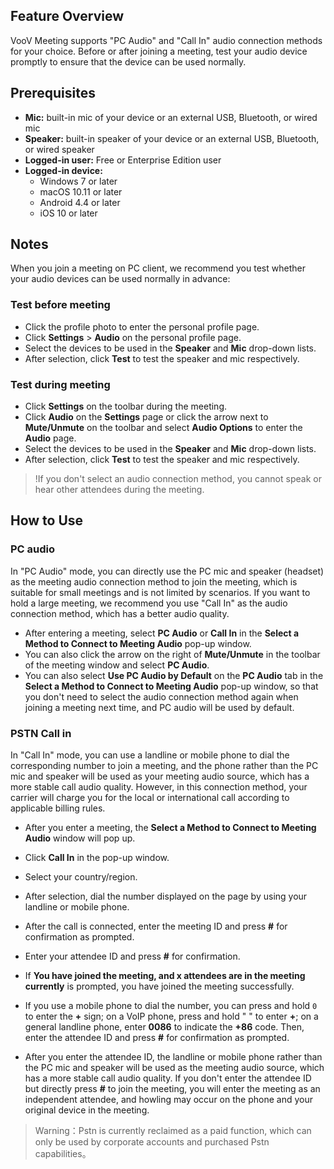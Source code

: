 

## Feature Overview

VooV Meeting supports "PC Audio" and "Call In" audio connection methods for your choice. Before or after joining a meeting, test your audio device promptly to ensure that the device can be used normally.

## Prerequisites
- **Mic:** built-in mic of your device or an external USB, Bluetooth, or wired mic
- **Speaker:** built-in speaker of your device or an external USB, Bluetooth, or wired speaker
- **Logged-in user:** Free or Enterprise Edition user
- **Logged-in device:**
   - Windows 7 or later
   - macOS 10.11 or later
   - Android 4.4 or later
   - iOS 10 or later

## Notes
When you join a meeting on PC client, we recommend you test whether your audio devices can be used normally in advance:

### Test before meeting
- Click the profile photo to enter the personal profile page.
- Click **Settings** > **Audio** on the personal profile page.
- Select the devices to be used in the **Speaker** and **Mic** drop-down lists.
- After selection, click **Test** to test the speaker and mic respectively.

### Test during meeting
- Click **Settings** on the toolbar during the meeting.
- Click **Audio** on the **Settings** page or click the arrow next to **Mute/Unmute** on the toolbar and select **Audio Options** to enter the **Audio** page.
- Select the devices to be used in the **Speaker** and **Mic** drop-down lists.
- After selection, click **Test** to test the speaker and mic respectively.
>!If you don't select an audio connection method, you cannot speak or hear other attendees during the meeting.

## How to Use
### PC audio
In "PC Audio" mode, you can directly use the PC mic and speaker (headset) as the meeting audio connection method to join the meeting, which is suitable for small meetings and is not limited by scenarios. If you want to hold a large meeting, we recommend you use "Call In" as the audio connection method, which has a better audio quality.
- After entering a meeting, select **PC Audio** or **Call In** in the **Select a Method to Connect to Meeting Audio** pop-up window.
- You can also click the arrow on the right of **Mute/Unmute** in the toolbar of the meeting window and select **PC Audio**.
- You can also select **Use PC Audio by Default** on the **PC Audio** tab in the **Select a Method to Connect to Meeting Audio** pop-up window, so that you don't need to select the audio connection method again when joining a meeting next time, and PC audio will be used by default.

### PSTN Call in
In "Call In" mode, you can use a landline or mobile phone to dial the corresponding number to join a meeting, and the phone rather than the PC mic and speaker will be used as your meeting audio source, which has a more stable call audio quality. However, in this connection method, your carrier will charge you for the local or international call according to applicable billing rules.
- After you enter a meeting, the **Select a Method to Connect to Meeting Audio** window will pop up.
- Click **Call In** in the pop-up window.
- Select your country/region.
- After selection, dial the number displayed on the page by using your landline or mobile phone.
- After the call is connected, enter the meeting ID and press **#** for confirmation as prompted.
- Enter your attendee ID and press **#** for confirmation.
- If **You have joined the meeting, and x attendees are in the meeting currently** is prompted, you have joined the meeting successfully.


- If you use a mobile phone to dial the number, you can press and hold `0` to enter the **+** sign; on a VoIP phone, press and hold " " to enter **+**; on a general landline phone, enter **0086** to indicate the **+86** code. Then, enter the attendee ID and press **#** for confirmation as prompted.
- After you enter the attendee ID, the landline or mobile phone rather than the PC mic and speaker will be used as the meeting audio source, which has a more stable call audio quality. If you don't enter the attendee ID but directly press **#** to join the meeting, you will enter the meeting as an independent attendee, and howling may occur on the phone and your original device in the meeting.

>Warning：Pstn is currently reclaimed as a paid function, which can only be used by corporate accounts and purchased Pstn capabilities。
